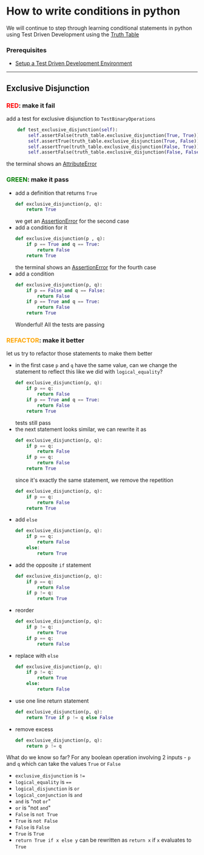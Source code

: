 # How to write conditions in python

We will continue to step through learning conditional statements in python using Test Driven Development using the [Truth Table](https://en.wikipedia.org/wiki/Truth_table)

### Prerequisites

- [Setup a Test Driven Development Environment](./TDD_SETUP.md)

---

## Exclusive Disjunction

### <span style="color:red">**RED**</span>: make it fail

add a test for exclusive disjunction to `TestBinaryOperations`

```python
    def test_exclusive_disjunction(self):
        self.assertFalse(truth_table.exclusive_disjunction(True, True))
        self.assertTrue(truth_table.exclusive_disjunction(True, False))
        self.assertTrue(truth_table.exclusive_disjunction(False, True))
        self.assertFalse(truth_table.exclusive_disjunction(False, False))
```

the terminal shows an [AttributeError](./ATTRIBUTE_ERROR.md)

### <span style="color:green">**GREEN**</span>: make it pass

- add a definition that returns `True`
    ```python
    def exclusive_disjunction(p, q):
        return True
    ```
    we get an [AssertionError](./04_ASSERTION_ERROR.md) for the second case
- add a condition for it
    ```python
    def exclusive_disjunction(p , q):
        if p == True and q == True:
            return False
        return True
    ```
    the terminal shows an [AssertionError](./04_ASSERTION_ERROR.md) for the fourth case
- add a condition
    ```python
    def exclusive_disjunction(p, q):
        if p == False and q == False:
            return False
        if p == True and q == True:
            return False
        return True
    ```
    Wonderful! All the tests are passing

### <span style="color:orange">**REFACTOR**</span>: make it better

let us try to refactor those statements to make them better

- in the first case `p` and `q` have the same value, can we change the statement to reflect this like we did with `logical_equality`?
    ```python
    def exclusive_disjunction(p, q):
        if p == q:
            return False
        if p == True and q == True:
            return False
        return True
    ```
    tests still pass
- the next statement looks similar, we can rewrite it as
    ```python
    def exclusive_disjunction(p, q):
        if p == q:
            return False
        if p == q:
            return False
        return True
    ```
    since it's exactly the same statement, we remove the repetition
    ```python
    def exclusive_disjunction(p, q):
        if p == q:
            return False
        return True
    ```
- add `else`
    ```python
    def exclusive_disjunction(p, q):
        if p == q:
            return False
        else:
            return True
    ```
- add the opposite `if` statement
    ```python
    def exclusive_disjunction(p, q):
        if p == q:
            return False
        if p != q:
            return True
    ```
- reorder
    ```python
    def exclusive_disjunction(p, q):
        if p != q:
            return True
        if p == q:
            return False
    ```
- replace with `else`
    ```python
    def exclusive_disjunction(p, q):
        if p != q:
            return True
        else:
            return False
    ```
- use one line return statement
    ```python
    def exclusive_disjunction(p, q):
        return True if p != q else False
    ```
- remove excess
    ```python
    def exclusive_disjunction(p, q):
        return p != q
    ```

What do we know so far? For any boolean operation involving 2 inputs - `p` and `q` which can take the values `True` or `False`
- `exclusive_disjunction` is `!=`
- `logical_equality` is `==`
- `logical_disjunction` is `or`
- `logical_conjunction` is `and`
- `and` is "not `or`"
- `or` is "not `and`"
- `False` is `not True`
- `True` is `not False`
- `False` is `False`
- `True` is `True`
- `return True if x else y` can be rewritten as `return x` if `x` evaluates to `True`